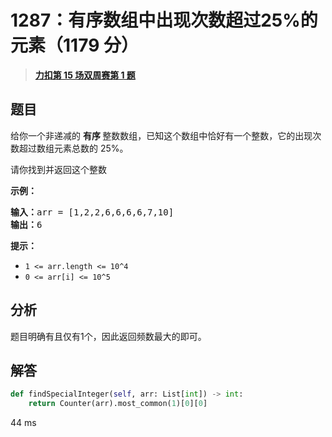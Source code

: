 # 1287：有序数组中出现次数超过25%的元素（1179 分）


> <u>**[力扣第 15 场双周赛第 1 题](https://leetcode.cn/problems/element-appearing-more-than-25-in-sorted-array/)**</u>

## 题目

<p>给你一个非递减的 <strong>有序 </strong>整数数组，已知这个数组中恰好有一个整数，它的出现次数超过数组元素总数的 25%。</p>

<p>请你找到并返回这个整数</p>



<p><strong>示例：</strong></p>

<pre>
<strong>输入：</strong>arr = [1,2,2,6,6,6,6,7,10]
<strong>输出：</strong>6
</pre>



<p><strong>提示：</strong></p>

<ul>
<li><code>1 &lt;= arr.length &lt;= 10^4</code></li>
<li><code>0 &lt;= arr[i] &lt;= 10^5</code></li>
</ul>




## 分析

题目明确有且仅有1个，因此返回频数最大的即可。

## 解答

```python
def findSpecialInteger(self, arr: List[int]) -> int:
	return Counter(arr).most_common(1)[0][0]
```
44 ms

